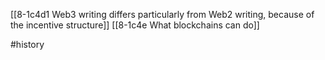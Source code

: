 [[8-1c4d1 Web3 writing differs particularly from Web2 writing, because of the incentive structure]]
[[8-1c4e What blockchains can do]]

#history 